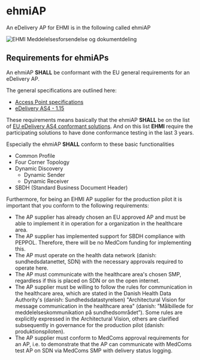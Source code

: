 # ehmiAP

An eDelivery AP for EHMI is in the following called ehmiAP


![EHMI Meddelelsesforsendelse og dokumentdeling](/ehmi/assets/images/1_EHMI_Meddelelsesforsendelse_og_dokumentdeling_1315x563.png)

## Requirements for ehmiAPs

An ehmiAP **SHALL** be conformant with the EU general requirements for an eDelivery AP.

The general specifications are outlined here:
- <a href="https://ec.europa.eu/digital-building-blocks/sites/display/DIGITAL/Access+Point+specifications" target="_blank">Access Point specifications</a>
- <a href="https://ec.europa.eu/digital-building-blocks/sites/display/DIGITAL/eDelivery+AS4+-+1.15" target="_blank">eDelivery AS4 - 1.15</a>

These requirements means basically that the ehmiAP **SHALL** be on the list of <a href="https://ec.europa.eu/digital-building-blocks/sites/display/DIGITAL/eDelivery+AS4+conformant+solutions" target="_blank">EU eDelivery AS4 conformant solutions</a>. And on this list **EHMI** require the participating solutions to have done conformance testing in the last 3 years.

Especially the ehmiAP **SHALL** conform to these basic functionalities
- Common Profile
- Four Corner Topology
- Dynamic Discovery
    - Dynamic Sender
    - Dynamic Receiver
- SBDH (Standard Business Document Header)


Furthermore, for being an EHMI AP supplier for the production pilot it is important that you conform to the following requirements:

- The AP supplier has already chosen an EU approved AP and must be able to implement it in operation for a organization in the healthcare area.
- The AP supplier has implemented support for SBDH compliance with PEPPOL. Therefore, there will be no MedCom funding for implementing this.
- The AP must operate on the health data network (danish: sundhedsdatanettet, SDN) with the necessary approvals required to operate here.
- The AP must communicate with the healthcare area's chosen SMP, regardless if this is placed on SDN or on the open internet.
- The AP supplier must be willing to follow the rules for communication in the healthcare area, which are stated in the Danish Health Data Authority's (danish: Sundhedsdatastyrelsen)  "Architectural Vision for message communication in the healthcare area" (danish: ”Målbillede for meddelelseskommunikation på sundhedsområdet”). Some rules are explicitly expressed in the Architectural Vision, others are clarified subsequently in governance for the production pilot (danish: produktionspiloten).
- The AP supplier must conform to MedComs approval requirements for an AP, i.e. to demonstrate that the AP can communicate with MedComs test AP on SDN via MedComs SMP with delivery status logging. 
